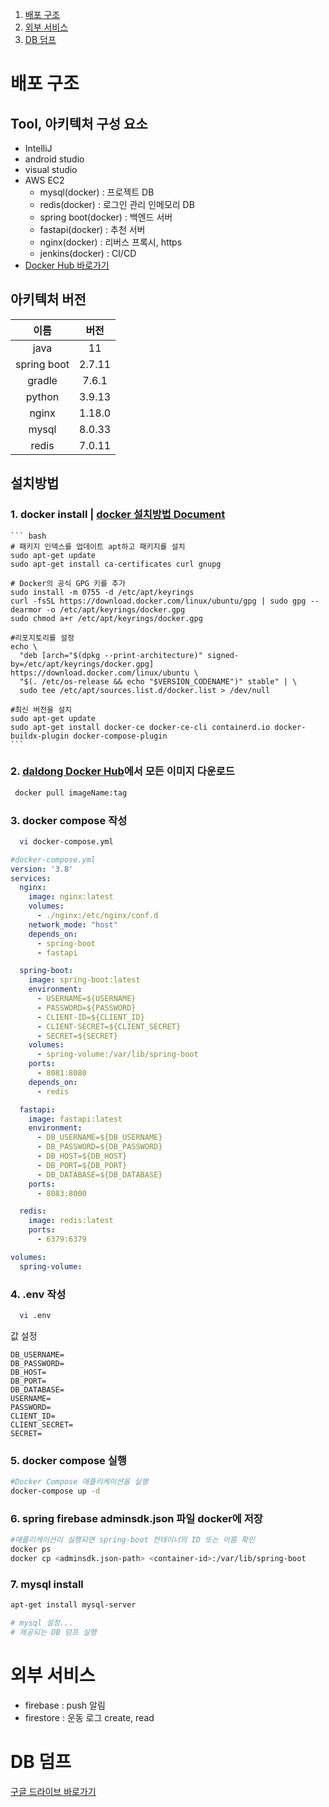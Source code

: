 1. [배포 구조](#배포-구조)
2. [외부 서비스](#외부-서비스)
3. [DB 덤프](https://drive.google.com/drive/folders/1VrpYtf7DH-eADYaqjwZW-EB0r8RIbIYP?usp=sharing)

# 배포 구조

## Tool, 아키텍처 구성 요소
- IntelliJ
- android studio
- visual studio
- AWS EC2
  - mysql(docker) : 프로젝트 DB
  - redis(docker) : 로그인 관리 인메모리 DB
  - spring boot(docker) : 백엔드 서버
  - fastapi(docker) : 추천 서버
  - nginx(docker) : 리버스 프록시, https
  - jenkins(docker) : CI/CD
- [Docker Hub 바로가기](https://hub.docker.com/repository/docker/jeonjuyoung/daldong/general)

## 아키텍처 버전
|    이름     |  버전  |
| :---------: | :----: |
|    java     |   11   |
| spring boot | 2.7.11 |
|   gradle    | 7.6.1  |
|   python    | 3.9.13 |
|    nginx    | 1.18.0 |
|    mysql    | 8.0.33 |
|    redis    | 7.0.11 |
## 설치방법
### 1. docker install | [docker 설치방법 Document](https://docs.docker.com/engine/install/ubuntu/)
    ``` bash
    # 패키지 인덱스를 업데이트 apt하고 패키지를 설치
    sudo apt-get update
    sudo apt-get install ca-certificates curl gnupg

    # Docker의 공식 GPG 키를 추가
    sudo install -m 0755 -d /etc/apt/keyrings
    curl -fsSL https://download.docker.com/linux/ubuntu/gpg | sudo gpg --dearmor -o /etc/apt/keyrings/docker.gpg
    sudo chmod a+r /etc/apt/keyrings/docker.gpg

    #리포지토리를 설정
    echo \
      "deb [arch="$(dpkg --print-architecture)" signed-by=/etc/apt/keyrings/docker.gpg] https://download.docker.com/linux/ubuntu \
      "$(. /etc/os-release && echo "$VERSION_CODENAME")" stable" | \
      sudo tee /etc/apt/sources.list.d/docker.list > /dev/null

    #최신 버전을 설치
    sudo apt-get update
    sudo apt-get install docker-ce docker-ce-cli containerd.io docker-buildx-plugin docker-compose-plugin
    ```
### 2. [daldong Docker Hub](https://hub.docker.com/repository/docker/jeonjuyoung/daldong/general)에서 모든 이미지 다운로드
 ```bash
  docker pull imageName:tag
 ```

### 3. docker compose 작성
  ```bash
    vi docker-compose.yml
  ```
  ```yml
  #docker-compose.yml
  version: '3.8'
  services:
    nginx:
      image: nginx:latest
      volumes:
        - ./nginx:/etc/nginx/conf.d
      network_mode: "host"
      depends_on:
        - spring-boot
        - fastapi

    spring-boot:
      image: spring-boot:latest
      environment:
        - USERNAME=${USERNAME}
        - PASSWORD=${PASSWORD}
        - CLIENT-ID=${CLIENT_ID}
        - CLIENT-SECRET=${CLIENT_SECRET}
        - SECRET=${SECRET}
      volumes:
        - spring-volume:/var/lib/spring-boot
      ports:
        - 8081:8080
      depends_on:
        - redis

    fastapi:
      image: fastapi:latest
      environment:
        - DB_USERNAME=${DB_USERNAME}
        - DB_PASSWORD=${DB_PASSWORD}
        - DB_HOST=${DB_HOST}
        - DB_PORT=${DB_PORT}
        - DB_DATABASE=${DB_DATABASE}
      ports:
        - 8083:8000

    redis:
      image: redis:latest
      ports:
        - 6379:6379

  volumes:
    spring-volume:
  ```
### 4. .env 작성
  ```bash
    vi .env
  ```
  값 설정
  ```.env
  DB_USERNAME=
  DB_PASSWORD=
  DB_HOST=
  DB_PORT=
  DB_DATABASE=
  USERNAME=
  PASSWORD=
  CLIENT_ID=
  CLIENT_SECRET=
  SECRET=
  ```

### 5. docker compose 실행
  ```bash
  #Docker Compose 애플리케이션을 실행
  docker-compose up -d
  ```

### 6. spring firebase adminsdk.json 파일 docker에 저장
  ```bash
  #애플리케이션이 실행되면 spring-boot 컨테이너의 ID 또는 이름 확인
  docker ps
  docker cp <adminsdk.json-path> <container-id>:/var/lib/spring-boot
  ```

### 7. mysql install
  ```bash
  apt-get install mysql-server
  
  # mysql 설정...
  # 제공되는 DB 덤프 실행
  ```
# 외부 서비스

- firebase : push 알림
- firestore : 운동 로그 create, read

# DB 덤프

[구글 드라이브 바로가기](https://drive.google.com/drive/folders/1VrpYtf7DH-eADYaqjwZW-EB0r8RIbIYP?usp=sharing)
